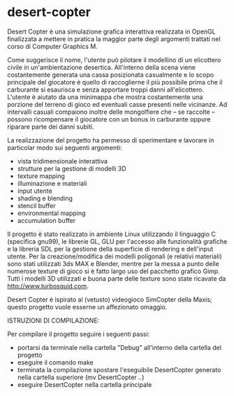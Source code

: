 desert-copter
=============

Desert Copter è una simulazione grafica interattiva realizzata in OpenGL finalizzata a mettere in pratica la maggior parte degli argomenti trattati nel corso di Computer Graphics M.

Come suggerisce il nome, l'utente può pilotare il modellino di un elicottero civile in un'ambientazione desertica. All'interno della scena viene costantemente generata una cassa posizionata casualmente e lo scopo principale del giocatore è quello di raccoglierne il più possibile prima che il carburante si esaurisca e senza apportare troppi danni all'elicottero. L'utente è aiutato da una minimappa che mostra costantemente una porzione del terreno di gioco ed eventuali casse presenti nelle vicinanze. Ad intervalli casuali compaiono inoltre delle mongolfiere che – se raccolte – possono ricompensare il giocatore con un bonus in carburante oppure riparare parte dei danni subiti.

La realizzazione del progetto ha permesso di sperimentare e lavorare in particolar modo sui seguenti argomenti:
- vista tridimensionale interattiva
- strutture per la gestione di modelli 3D
- texture mapping
- illuminazione e materiali
- input utente
- shading e blending
- stencil buffer
- environmental mapping
- accumulation buffer

Il progetto è stato realizzato in ambiente Linux utilizzando il linguaggio C (specifica gnu99), le librerie GL, GLU per l'accesso alle funzionalità grafiche e la libreria SDL per la gestione della superficie di rendering e dell'input utente.
Per la creazione/modifica dei modelli poligonali (e relativi materiali) sono stati utilizzati 3ds MAX e Blender, mentre per la messa a punto delle numerose texture di gioco si è fatto largo uso del pacchetto grafico Gimp.
Tutti i modelli 3D utilizzati e buona parte delle texture sono state ricavate da http://www.turbosquid.com.

Desert Copter è ispirato al (vetusto) videogioco SimCopter della Maxis; questo progetto vuole esserne un affezionato omaggio.

ISTRUZIONI DI COMPILAZIONE:

Per compilare il progetto seguire i seguenti passi:
- portarsi da terminale nella cartella "Debug" all'interno della cartella del progetto
- eseguire il comando make
- terminata la compilazione spostare l'eseguibile DesertCopter generato nella cartella superiore
  (mv DesertCopter ..)
- eseguire DesertCopter nella cartella principale
